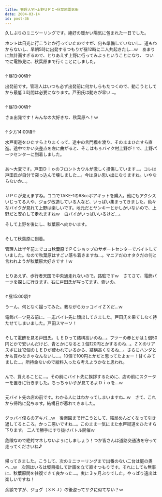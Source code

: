 ```yaml
---
title: 管理人宅→上野ＵＰＣ→秋葉原電気街
date: 2004-03-14
id: post-36
---
```



<p class="sentence">久しぶりのミニツーリングです。絶好の暖かい陽気に包まれた一日でした。</p>
<p class="sentence spacing10">ホントは日光に行こうとか行っていたのですが、何も準備していないし、道もわからないし、早朝5時に出発するつもりが昼12時に二人共起きたし...ｗ　あまりに無計画すぎるので、とりあえず上野に行ってみよぅということになり、 ついでに電飾見に、秋葉原まで行くことにしました。</p>
<div class="center spacing"><img src="/photo/diary/ueno-akiba1.jpg" alt=""></div>
<p class="sentence">↑昼13:00頃↑</p>
<p class="sentence spacing10">出発前です。管理人はいつも必ず出発前に何かしらもたつくので、動こうとしてから最低１時間は必要になります。戸田氏は動きが早い...。 </p>
<div class="center spacing"><img src="/photo/diary/ueno-akiba2.jpg" alt=""></div>
<p class="sentence">↑昼13:00頃↑</p>
<p class="sentence spacing10">さぁ出発です！みんなの大好きな、秋葉原へ！ｗ </p>
<div class="center spacing"><img src="/photo/diary/ueno-akiba3.jpg" alt=""></div>
<p class="sentence">↑夕方14:00頃↑</p>
<p class="sentence spacing10">水戸街道をひたすら上りまくって、途中の言門橋を渡り、そのままひたすら直進。途中でかい交差点を左に曲がると、そこはもぅバイク村上野が！で、上野パーツセンターに到着しました。 </p>
<div class="center spacing"><img src="/photo/diary/ueno-akiba4.jpg" alt=""></div>
<p class="sentence spacing10">あ～大変です。戸田Ｄｉｏのフロントカウルが激しく損傷しています...。コレは戸田氏が自分で突っ込んで壊しました...。今は良い思い出になりますね。いやならないか...。</p>
<div class="center spacing"><img src="/photo/diary/ueno-akiba5.jpg" alt=""></div>
<p class="sentence">ＵＰＣが見えますね。ココでTAKE-1の68ccボアキットを購入。他にもアクシスいじってる人や、ジョグ改造している人など、いっぱい集まってきました。色々なバイクが見れて上野は楽しいです。地元だとヤンキーとかしかいないので、上野だと安心して走れますねｗ　白バイがいっぱいいるけど...。</p>
<p class="sentence spacing10">そして上野を後にし、秋葉原へ向かいます。 </p>
<div class="center spacing"><img src="/photo/diary/ueno-akiba6.jpg" alt=""></div>
<p class="sentence">そして秋葉原に到着。</p>
<p class="sentence spacing10">管理人は半年前までココ秋葉原でＰＣショップのサポートセンターでバイトしていました。なので秋葉原はすごい落ち着きますね...。マニアだのオタクだの何と言われようが秋葉原大好きです！ｗ </p>
<div class="center spacing"><img src="/photo/diary/ueno-akiba7.jpg" alt=""></div>
<p class="sentence spacing10">とりあえず、歩行者天国で中央通走れないので。路駐ですｗ　さてさて、電飾パーツを探しに行きます。右に戸田氏が写ってます。青いの。 </p>
<div class="center spacing"><img src="/photo/diary/ueno-akiba8.jpg" alt=""></div>
<p class="sentence">↑昼15:00頃↑</p>
<p class="sentence">うーん、何となく撮ってみた。我ながらカッコイイＺＸだ...ｗ </p>
<p class="sentence spacing10">電飾パーツ見る前に、一応バイト先に顔出してきました。戸田氏を果てしなく待たせてしまいました。戸田スマーソ！</p>
<div class="center spacing"><img src="/photo/diary/ueno-akiba9.jpg" alt=""></div>
<p class="sentence spacing10">そして電飾を見る戸田氏。ＬＥＤって結構高いのね...。フツーの赤とかは１個50円とかで安いんだけど、青とかになると１個120円とかするのね...。ＺＸのリアスポには12個のＬＥＤが使われているから、結構高くなるね...。さらにハンダとかも買わなきゃなんないし...。10個で100円とかだと思ってたよぉー！甘くみてました...。所持金ないので給料入ったら考えようかなと思われ。</p>
<div class="center spacing"><img src="/photo/diary/ueno-akiba10.jpg" alt=""></div>
<p class="sentence spacing10">んで、買えることに...。その前にバイト先に挨拶するために、店の前にスクーターを置きに行きました。ちっちゃい子が見てるよＤｉｏを...ｗ </p>
<div class="center spacing"><img src="/photo/diary/ueno-akiba11.jpg" alt=""></div>
<p class="sentence spacing10">元バイト先の店の前です。わかる人にはわかってしまいますね...ｗ　さて、これから帰路に発ちます。結構日が暮れてきました。 </p>
<div class="center spacing"><img src="/photo/diary/ueno-akiba12.jpg" alt=""></div>
<p class="sentence">グッバイ僕らのアキバ...ｗ　後楽園まで行こうとして、結局めんどくなって引き返してるところ。かっこ悪いですね...。このまま一気にまた水戸街道をひたすら下ります。 二人で勝手にすり抜けバトル開催ｗ</p>
<p class="sentence spacing10">危険なので絶対マネしないよぅにしましょう！つか皆さんは道路交通法を守って走ってくださいね♪ </p>
<div class="center spacing"><img src="/photo/diary/ueno-akiba13.jpg" alt=""></div>
<p class="sentence">帰ってきました。こうして、次のミニツーリングまで出番のない二台は庭の奥へ...ｗ　次回はいろは坂目指して計画を立て直すつもりです。それにしても無事に、秋葉原間を往復できて良かった...。実に３ヶ月ぶりでした。やっぱり遠出は楽しいですね！</p>
<p class="sentence">余談ですが、ジョグ（３ＫＪ）の後姿ってザクに似てない？ｗ </p>
